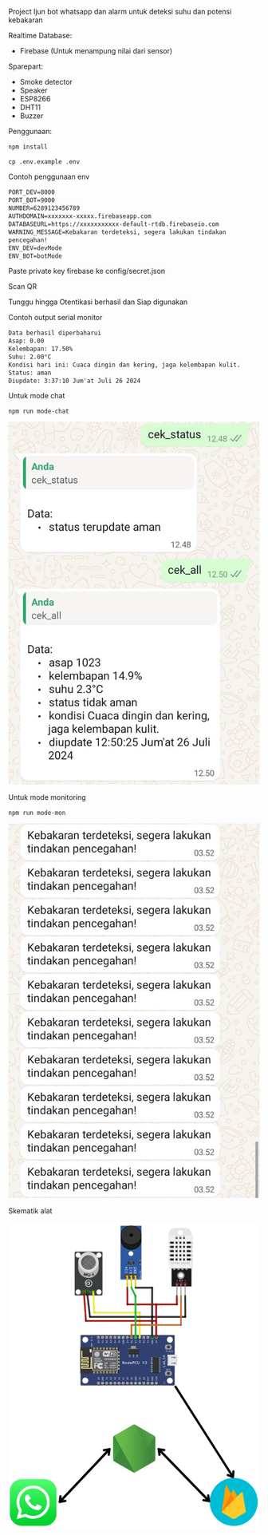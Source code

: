 Project Ijun bot whatsapp dan alarm untuk deteksi suhu dan potensi kebakaran

Realtime Database:
- Firebase (Untuk menampung nilai dari sensor)

Sparepart:
- Smoke detector
- Speaker
- ESP8266
- DHT11
- Buzzer

Penggunaan:

```
npm install
```

```
cp .env.example .env
```

Contoh penggunaan env
```
PORT_DEV=8000
PORT_BOT=9000
NUMBER=6289123456789
AUTHDOMAIN=xxxxxxx-xxxxx.firebaseapp.com
DATABASEURL=https://xxxxxxxxxxx-default-rtdb.firebaseio.com
WARNING_MESSAGE=Kebakaran terdeteksi, segera lakukan tindakan pencegahan!
ENV_DEV=devMode
ENV_BOT=botMode
```

Paste private key firebase ke config/secret.json

Scan QR

Tunggu hingga Otentikasi berhasil dan Siap digunakan

Contoh output serial monitor
```
Data berhasil diperbaharui
Asap: 0.00
Kelembapan: 17.50%
Suhu: 2.00°C
Kondisi hari ini: Cuaca dingin dan kering, jaga kelembapan kulit.
Status: aman
Diupdate: 3:37:10 Jum'at Juli 26 2024
```

Untuk mode chat
```
npm run mode-chat
```
![image](https://github.com/kuliNOW/whatsappsmoke/blob/main/mode%20chat.jpg)


Untuk mode monitoring
```
npm run mode-mon
```
![image](https://github.com/kuliNOW/whatsappsmoke/blob/main/mode%20mon.jpg)


Skematik alat

![image](https://github.com/kuliNOW/whatsappsmoke/blob/main/Skematik.PNG)
